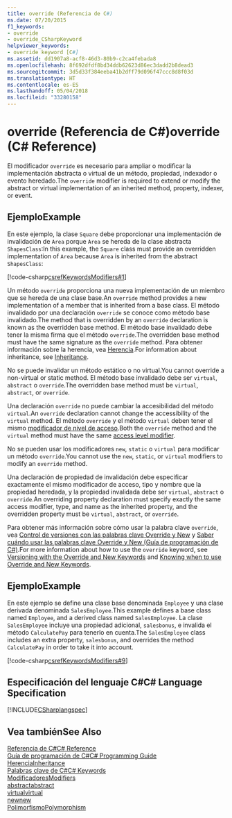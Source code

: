 ```yaml
---
title: override (Referencia de C#)
ms.date: 07/20/2015
f1_keywords:
- override
- override_CSharpKeyword
helpviewer_keywords:
- override keyword [C#]
ms.assetid: dd1907a8-acf8-46d3-80b9-c2ca4febada8
ms.openlocfilehash: 8f692dfdf8bd34ddb62623d86ec3dadd2b8dead3
ms.sourcegitcommit: 3d5d33f384eeba41b2dff79d096f47ccc8d8f03d
ms.translationtype: HT
ms.contentlocale: es-ES
ms.lasthandoff: 05/04/2018
ms.locfileid: "33280158"
---
```

# <a name="override-c-reference"></a><span data-ttu-id="0b013-102">override (Referencia de C#)</span><span class="sxs-lookup"><span data-stu-id="0b013-102">override (C# Reference)</span></span>
<span data-ttu-id="0b013-103">El modificador `override` es necesario para ampliar o modificar la implementación abstracta o virtual de un método, propiedad, indexador o evento heredado.</span><span class="sxs-lookup"><span data-stu-id="0b013-103">The `override` modifier is required to extend or modify the abstract or virtual implementation of an inherited method, property, indexer, or event.</span></span>  
  
## <a name="example"></a><span data-ttu-id="0b013-104">Ejemplo</span><span class="sxs-lookup"><span data-stu-id="0b013-104">Example</span></span>  
 <span data-ttu-id="0b013-105">En este ejemplo, la clase `Square` debe proporcionar una implementación de invalidación de `Area` porque `Area` se hereda de la clase abstracta `ShapesClass`:</span><span class="sxs-lookup"><span data-stu-id="0b013-105">In this example, the `Square` class must provide an overridden implementation of `Area` because `Area` is inherited from the abstract `ShapesClass`:</span></span>  
  
 [!code-csharp[csrefKeywordsModifiers#1](../../../csharp/language-reference/keywords/codesnippet/CSharp/override_1.cs)]  
  
 <span data-ttu-id="0b013-106">Un método `override` proporciona una nueva implementación de un miembro que se hereda de una clase base.</span><span class="sxs-lookup"><span data-stu-id="0b013-106">An `override` method provides a new implementation of a member that is inherited from a base class.</span></span> <span data-ttu-id="0b013-107">El método invalidado por una declaración `override` se conoce como método base invalidado.</span><span class="sxs-lookup"><span data-stu-id="0b013-107">The method that is overridden by an `override` declaration is known as the overridden base method.</span></span> <span data-ttu-id="0b013-108">El método base invalidado debe tener la misma firma que el método `override`.</span><span class="sxs-lookup"><span data-stu-id="0b013-108">The overridden base method must have the same signature as the `override` method.</span></span> <span data-ttu-id="0b013-109">Para obtener información sobre la herencia, vea [Herencia](../../../csharp/programming-guide/classes-and-structs/inheritance.md).</span><span class="sxs-lookup"><span data-stu-id="0b013-109">For information about inheritance, see [Inheritance](../../../csharp/programming-guide/classes-and-structs/inheritance.md).</span></span>  
  
 <span data-ttu-id="0b013-110">No se puede invalidar un método estático o no virtual.</span><span class="sxs-lookup"><span data-stu-id="0b013-110">You cannot override a non-virtual or static method.</span></span> <span data-ttu-id="0b013-111">El método base invalidado debe ser `virtual`, `abstract` o `override`.</span><span class="sxs-lookup"><span data-stu-id="0b013-111">The overridden base method must be `virtual`, `abstract`, or `override`.</span></span>  
  
 <span data-ttu-id="0b013-112">Una declaración `override` no puede cambiar la accesibilidad del método `virtual`.</span><span class="sxs-lookup"><span data-stu-id="0b013-112">An `override` declaration cannot change the accessibility of the `virtual` method.</span></span> <span data-ttu-id="0b013-113">El método `override` y el método `virtual` deben tener el mismo [modificador de nivel de acceso](../../../csharp/language-reference/keywords/access-modifiers.md).</span><span class="sxs-lookup"><span data-stu-id="0b013-113">Both the `override` method and the `virtual` method must have the same [access level modifier](../../../csharp/language-reference/keywords/access-modifiers.md).</span></span>  
  
 <span data-ttu-id="0b013-114">No se pueden usar los modificadores `new`, `static` o `virtual` para modificar un método `override`.</span><span class="sxs-lookup"><span data-stu-id="0b013-114">You cannot use the `new`, `static`, or `virtual` modifiers to modify an `override` method.</span></span>  
  
 <span data-ttu-id="0b013-115">Una declaración de propiedad de invalidación debe especificar exactamente el mismo modificador de acceso, tipo y nombre que la propiedad heredada, y la propiedad invalidada debe ser `virtual`, `abstract` o `override`.</span><span class="sxs-lookup"><span data-stu-id="0b013-115">An overriding property declaration must specify exactly the same access modifier, type, and name as the inherited property, and the overridden property must be `virtual`, `abstract`, or `override`.</span></span>  
  
 <span data-ttu-id="0b013-116">Para obtener más información sobre cómo usar la palabra clave `override`, vea [Control de versiones con las palabras clave Override y New](../../../csharp/programming-guide/classes-and-structs/versioning-with-the-override-and-new-keywords.md) y [Saber cuándo usar las palabras clave Override y New (Guía de programación de C#)](../../../csharp/programming-guide/classes-and-structs/knowing-when-to-use-override-and-new-keywords.md).</span><span class="sxs-lookup"><span data-stu-id="0b013-116">For more information about how to use the `override` keyword, see [Versioning with the Override and New Keywords](../../../csharp/programming-guide/classes-and-structs/versioning-with-the-override-and-new-keywords.md) and [Knowing when to use Override and New Keywords](../../../csharp/programming-guide/classes-and-structs/knowing-when-to-use-override-and-new-keywords.md).</span></span>  
  
## <a name="example"></a><span data-ttu-id="0b013-117">Ejemplo</span><span class="sxs-lookup"><span data-stu-id="0b013-117">Example</span></span>  
 <span data-ttu-id="0b013-118">En este ejemplo se define una clase base denominada `Employee` y una clase derivada denominada `SalesEmployee`.</span><span class="sxs-lookup"><span data-stu-id="0b013-118">This example defines a base class named `Employee`, and a derived class named `SalesEmployee`.</span></span> <span data-ttu-id="0b013-119">La clase `SalesEmployee` incluye una propiedad adicional, `salesbonus`, e invalida el método `CalculatePay` para tenerlo en cuenta.</span><span class="sxs-lookup"><span data-stu-id="0b013-119">The `SalesEmployee` class includes an extra property, `salesbonus`, and overrides the method `CalculatePay` in order to take it into account.</span></span>  
  
 [!code-csharp[csrefKeywordsModifiers#9](../../../csharp/language-reference/keywords/codesnippet/CSharp/override_2.cs)]  
  
## <a name="c-language-specification"></a><span data-ttu-id="0b013-120">Especificación del lenguaje C#</span><span class="sxs-lookup"><span data-stu-id="0b013-120">C# Language Specification</span></span>  
 [!INCLUDE[CSharplangspec](~/includes/csharplangspec-md.md)]  
  
## <a name="see-also"></a><span data-ttu-id="0b013-121">Vea también</span><span class="sxs-lookup"><span data-stu-id="0b013-121">See Also</span></span>  
 [<span data-ttu-id="0b013-122">Referencia de C#</span><span class="sxs-lookup"><span data-stu-id="0b013-122">C# Reference</span></span>](../../../csharp/language-reference/index.md)  
 [<span data-ttu-id="0b013-123">Guía de programación de C#</span><span class="sxs-lookup"><span data-stu-id="0b013-123">C# Programming Guide</span></span>](../../../csharp/programming-guide/index.md)  
 [<span data-ttu-id="0b013-124">Herencia</span><span class="sxs-lookup"><span data-stu-id="0b013-124">Inheritance</span></span>](../../../csharp/programming-guide/classes-and-structs/inheritance.md)  
 [<span data-ttu-id="0b013-125">Palabras clave de C#</span><span class="sxs-lookup"><span data-stu-id="0b013-125">C# Keywords</span></span>](../../../csharp/language-reference/keywords/index.md)  
 [<span data-ttu-id="0b013-126">Modificadores</span><span class="sxs-lookup"><span data-stu-id="0b013-126">Modifiers</span></span>](../../../csharp/language-reference/keywords/modifiers.md)  
 [<span data-ttu-id="0b013-127">abstract</span><span class="sxs-lookup"><span data-stu-id="0b013-127">abstract</span></span>](../../../csharp/language-reference/keywords/abstract.md)  
 [<span data-ttu-id="0b013-128">virtual</span><span class="sxs-lookup"><span data-stu-id="0b013-128">virtual</span></span>](../../../csharp/language-reference/keywords/virtual.md)  
 [<span data-ttu-id="0b013-129">new</span><span class="sxs-lookup"><span data-stu-id="0b013-129">new</span></span>](../../../csharp/language-reference/keywords/new.md)  
 [<span data-ttu-id="0b013-130">Polimorfismo</span><span class="sxs-lookup"><span data-stu-id="0b013-130">Polymorphism</span></span>](../../../csharp/programming-guide/classes-and-structs/polymorphism.md)
